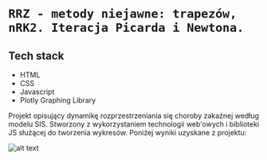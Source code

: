 # `RRZ - metody niejawne: trapezów, nRK2. Iteracja Picarda i Newtona.`

## Tech stack
- HTML
- CSS
- Javascript
- Plotly Graphing Library

Projekt opisujący dynamikę rozprzestrzeniania się choroby zakaźnej według modelu SIS. 
Stworzony z wykorzystaniem technologii web'owych i biblioteki JS służącej do tworzenia wykresów.
Poniżej wyniki uzyskane z projektu:


![alt text]()